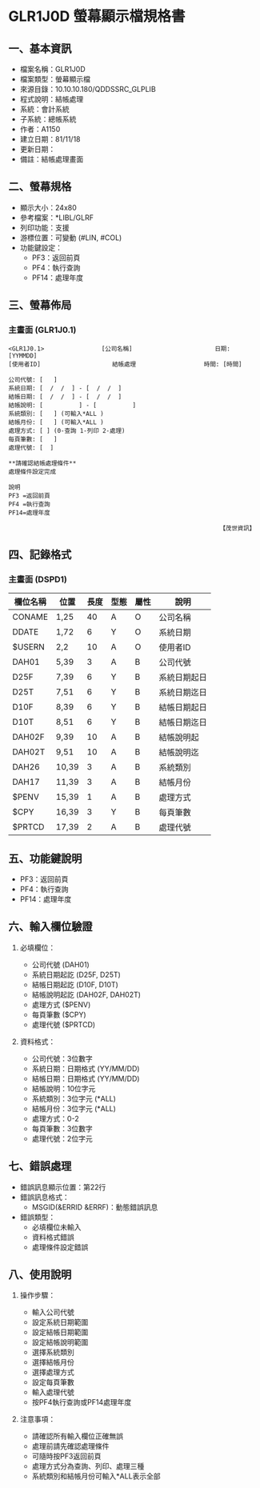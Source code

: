 # GLR1J0D 螢幕顯示檔規格書

## 一、基本資訊
- 檔案名稱：GLR1J0D
- 檔案類型：螢幕顯示檔
- 來源目錄：10.10.10.180/QDDSSRC_GLPLIB
- 程式說明：結帳處理
- 系統：會計系統
- 子系統：總帳系統
- 作者：A1150
- 建立日期：81/11/18
- 更新日期：
- 備註：結帳處理畫面

## 二、螢幕規格
- 顯示大小：24x80
- 參考檔案：*LIBL/GLRF
- 列印功能：支援
- 游標位置：可變動 (#LIN, #COL)
- 功能鍵設定：
  - PF3：返回前頁
  - PF4：執行查詢
  - PF14：處理年度

## 三、螢幕佈局

### 主畫面 (GLR1J0.1)
```
<GLR1J0.1>                [公司名稱]                       日期: [YYMMDD]
[使用者ID]                    結帳處理                   時間: [時間]

公司代號: [   ]
系統日期: [  /  /  ] - [  /  /  ]
結帳日期: [  /  /  ] - [  /  /  ]
結帳說明: [          ] - [          ]
系統類別: [   ] (可輸入*ALL )
結帳月份: [   ] (可輸入*ALL )
處理方式: [ ] (0-查詢 1-列印 2-處理)
每頁筆數: [   ]
處理代號: [  ]

**請確認結帳處理條件**
處理條件設定完成

說明
PF3 =返回前頁
PF4 =執行查詢
PF14=處理年度

                                                           【茂世資訊】
```

## 四、記錄格式

### 主畫面 (DSPD1)
| 欄位名稱 | 位置 | 長度 | 型態 | 屬性 | 說明 |
|---------|------|------|------|------|------|
| CONAME | 1,25 | 40 | A | O | 公司名稱 |
| DDATE | 1,72 | 6 | Y | O | 系統日期 |
| $USERN | 2,2 | 10 | A | O | 使用者ID |
| DAH01 | 5,39 | 3 | A | B | 公司代號 |
| D25F | 7,39 | 6 | Y | B | 系統日期起日 |
| D25T | 7,51 | 6 | Y | B | 系統日期迄日 |
| D10F | 8,39 | 6 | Y | B | 結帳日期起日 |
| D10T | 8,51 | 6 | Y | B | 結帳日期迄日 |
| DAH02F | 9,39 | 10 | A | B | 結帳說明起 |
| DAH02T | 9,51 | 10 | A | B | 結帳說明迄 |
| DAH26 | 10,39 | 3 | A | B | 系統類別 |
| DAH17 | 11,39 | 3 | A | B | 結帳月份 |
| $PENV | 15,39 | 1 | A | B | 處理方式 |
| $CPY | 16,39 | 3 | Y | B | 每頁筆數 |
| $PRTCD | 17,39 | 2 | A | B | 處理代號 |

## 五、功能鍵說明
- PF3：返回前頁
- PF4：執行查詢
- PF14：處理年度

## 六、輸入欄位驗證
1. 必填欄位：
   - 公司代號 (DAH01)
   - 系統日期起訖 (D25F, D25T)
   - 結帳日期起訖 (D10F, D10T)
   - 結帳說明起訖 (DAH02F, DAH02T)
   - 處理方式 ($PENV)
   - 每頁筆數 ($CPY)
   - 處理代號 ($PRTCD)

2. 資料格式：
   - 公司代號：3位數字
   - 系統日期：日期格式 (YY/MM/DD)
   - 結帳日期：日期格式 (YY/MM/DD)
   - 結帳說明：10位字元
   - 系統類別：3位字元 (*ALL)
   - 結帳月份：3位字元 (*ALL)
   - 處理方式：0-2
   - 每頁筆數：3位數字
   - 處理代號：2位字元

## 七、錯誤處理
- 錯誤訊息顯示位置：第22行
- 錯誤訊息格式：
  - MSGID(&ERRID &ERRF)：動態錯誤訊息
- 錯誤類型：
  - 必填欄位未輸入
  - 資料格式錯誤
  - 處理條件設定錯誤

## 八、使用說明
1. 操作步驟：
   - 輸入公司代號
   - 設定系統日期範圍
   - 設定結帳日期範圍
   - 設定結帳說明範圍
   - 選擇系統類別
   - 選擇結帳月份
   - 選擇處理方式
   - 設定每頁筆數
   - 輸入處理代號
   - 按PF4執行查詢或PF14處理年度

2. 注意事項：
   - 請確認所有輸入欄位正確無誤
   - 處理前請先確認處理條件
   - 可隨時按PF3返回前頁
   - 處理方式分為查詢、列印、處理三種
   - 系統類別和結帳月份可輸入*ALL表示全部 